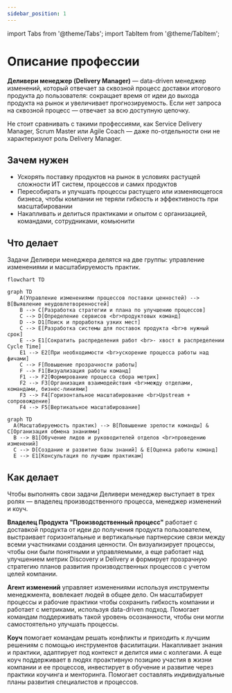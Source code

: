 ```yaml
---
sidebar_position: 1
---
```

import Tabs from '@theme/Tabs';
import TabItem from '@theme/TabItem';

# Описание профессии
**Деливери менеджер (Delivery Manager)** — data-driven менеджер изменений, который отвечает за сквозной процесс доставки итогового продукта до пользователя: сокращает время от идеи до выхода продукта на рынок и увеличивает прогнозируемость. Если нет запроса на сквозной процесс — отвечает за всю доступную цепочку.

Не стоит сравнивать с такими профессиями, как Service Delivery Manager, Scrum Master или Agile Coach — даже по-отдельности они не характеризуют роль Delivery Manager.

## Зачем нужен
* Ускорять поставку продуктов на рынок в условиях растущей сложности ИТ систем, процессов и самих продуктов
* Пересобирать и улучшать процессы растущего или изменяющегося бизнеса, чтобы компании не теряли гибкость и эффективность при масштабировании
* Накапливать и делиться практиками и опытом с организацией, командами, сотрудниками, комьюнити

## Что делает
Задачи Деливери менеджера делятся на две группы: управление изменениями и масштабируемость практик.

<!-- [start] add this to avoid the possible bug. Note: the empty line before [```] is necessary -->
```mermaid
flowchart TD

```
<!-- [end] add this to avoid the possible bug -->

<Tabs>
<TabItem value="Управление изменениями" label="Управление изменениями">

```mermaid
graph TD
    A(Управление изменениями процессов поставки ценностей) --> B[Выявление неудовлетворенностей]
    B --> C[Разработка стратегии и плана по улучшению процессов]
    C --> D[Определение сервисов <br>продуктовых команд]
    D --> D1[Поиск и проработка узких мест]
    C --> E[Разработка системы для поставок продукта <br>в нужный срок]
    E --> E1[Сократить распределения работ <br>- хвост в распределении Cycle Time]
    E1 --> E2[При необходимости <br>ускорение процесса работы над фичами]
    C --> F[Повышение прозрачности работы]
    F --> F1[Визуализация работы команд]
    F1 --> F2[Формирование процесса сбора метрик]
    F2 --> F3[Организация взаимодействия <br>между отделами, командами, бизнес-линиями]
    F3 --> F4[Горизонтальное масштабирование <br>Upstream + сопровождение]
    F4 --> F5[Вертикальное масштабирование]
```

</TabItem>
<TabItem value="Масштабируемость практик" label="Масштабируемость практик">

```mermaid
graph TD
  A(Масштабируемость практик) --> B[Повышение зрелости команды] & C[Организация обмена знаниями]
  B --> B1[Обучение лидов и руководителей отделов <br>проведению изменений]
  C --> D[Создание и развитие базы знаний] & E[Оценка работы команд]
  E --> E1[Консультация по лучшим практикам]
```

</TabItem>
</Tabs>

## Как делает
Чтобы выполнять свои задачи Деливери менеджер выступает в трех ролях — владелец производственного процесса, менеджер изменений и коуч.

**Владелец Продукта "Производственный процесс"** работает с доставкой продукта от идеи до получения продукта пользователем, выстраивает горизонтальные и вертикальные партнерские связи между всеми участниками создания ценности. Он визуализирует процессы, чтобы они были понятными и управляемыми, а еще работает над улучшением метрик Discovery и Delivery и формирует прозрачную стратегию планов развития производственных процессов с учетом целей компании.

**Агент изменений** управляет изменениями используя инструменты менеджмента, вовлекает людей в общее дело. Он масштабирует процессы и рабочие практики чтобы сохранить гибкость компании и работает с метриками, используя data-driven подход. Помогает командам поддерживать такой уровень осознанности, чтобы они могли самостоятельно улучшать процессы.

**Коуч** помогает командам решать конфликты и приходить к лучшим решениям с помощью инструментов фасилитации. Накапливает знания и практики, адаптирует под контекст и делится ими с коллегами. А еще коуч поддерживает в людях проактивную позицию участия в жизни компании и ее процессов, инвестирует в обучение и развитие через практики коучинга и менторинга. Помогает составлять индивидуальные планы развития специалистов и процессов.
